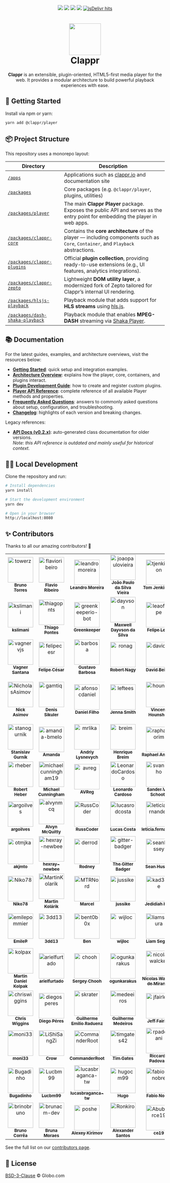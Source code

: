 <p align="center">
  <a href="https://badge.fury.io/js/%40clappr%2Fplayer"><img src="https://badge.fury.io/js/%40clappr%2Fplayer.svg"></a>
  <a href="https://bundlephobia.com/result?p=@clappr/player@latest"><img src="https://img.shields.io/bundlephobia/min/@clappr/player"></a>
  <a href="https://app.travis-ci.com/github/clappr/clappr"><img src="https://api.travis-ci.com/clappr/clappr.svg?branch=dev"></a>
  <a href="https://github.com/clappr/clappr/blob/dev/LICENSE"><img src="https://img.shields.io/badge/license-BSD--3--Clause-blue.svg"></a>
  <a href="https://www.jsdelivr.com/package/npm/@clappr/player"><img src="https://img.shields.io/jsdelivr/npm/hm/@clappr/player?color=orange" alt="jsDelivr hits"></a>
</p>

<h1 align="center">
  <a href="http://clappr.io">
    <img src="https://cloud.githubusercontent.com/assets/244265/6373134/a845eb50-bce7-11e4-80f2-592ba29972ab.png" height="100">
  </a>
  <br>
  Clappr
</h1>

<p align="center">
  <b>Clappr</b> is an extensible, plugin-oriented, HTML5-first media player for the web.  
  It provides a modular architecture to build powerful playback experiences with ease.
</p>

## 🚀 Getting Started

Install via npm or yarn:

```bash
yarn add @clappr/player
```

## 📦 Project Structure

This repository uses a monorepo layout:

| Directory                                                        | Description                                                                                                                       |
| ---------------------------------------------------------------- | --------------------------------------------------------------------------------------------------------------------------------- |
| [`/apps`](/apps/)                                                | Applications such as [clappr.io](http://clappr.io/) and documentation site                                                        |
| [`/packages`](/packages/)                                        | Core packages (e.g. `@clappr/player`, plugins, utilities)                                                                         |
| [`/packages/player`](/packages/player)                           | The main **Clappr Player** package. Exposes the public API and serves as the entry point for embedding the player in web apps.    |
| [`/packages/clappr-core`](/packages/clappr-core)                 | Contains the **core architecture** of the player — including components such as `Core`, `Container`, and `Playback` abstractions. |
| [`/packages/clappr-plugins`](/packages/clappr-plugins)           | Official **plugin collection**, providing ready-to-use extensions (e.g., UI features, analytics integrations).                    |
| [`/packages/clappr-zepto`](/packages/clappr-zepto)               | Lightweight **DOM utility layer**, a modernized fork of Zepto tailored for Clappr’s internal UI rendering.                        |
| [`/packages/hlsjs-playback`](/packages/hlsjs-playback)           | Playback module that adds support for **HLS streams** using [hls.js](https://github.com/video-dev/hls.js).                        |
| [`/packages/dash-shaka-playback`](/packages/dash-shaka-playback) | Playback module that enables **MPEG-DASH** streaming via [Shaka Player](https://github.com/google/shaka-player).                  |

## 📚 Documentation

For the latest guides, examples, and architecture overviews, visit the resources below:

- [**Getting Started**](./apps/clappr.io/docs/getting_started.md): quick setup and integration examples.
- [**Architecture Overview**](./apps/clappr.io/docs/architecture.md): explains how the player, core, containers, and plugins interact.
- [**Plugin Development Guide**](./apps/clappr.io/docs/guides/how_to_build_plugins.md): how to create and register custom plugins.
- [**Player API Reference**](./apps/clappr.io/docs/api.md): complete reference of all available Player methods and properties.
- [**Frequently Asked Questions**](./apps/clappr.io/docs/faq.md): answers to commonly asked questions about setup, configuration, and troubleshooting.
- [**Changelog**](https://github.com/clappr/clappr/releases): highlights of each version and breaking changes.

Legacy references:

- [**API Docs (v0.2.x)**](https://clappr.github.io/): auto-generated class documentation for older versions.  
  _Note: this API reference is outdated and mainly useful for historical context._

## 🧑‍💻 Local Development

Clone the repository and run:

```bash
# Install dependencies
yarn install

# Start the development environment
yarn dev

# Open in your browser
http://localhost:8080
```

## ✨ Contributors

Thanks to all our amazing contributors! 🎉

<!-- readme: contributors -start -->
<table>
	<tbody>
		<tr>
            <td align="center">
                <a href="https://github.com/towerz">
                    <img src="https://avatars.githubusercontent.com/u/989801?v=4" width="80;" alt="towerz"/>
                    <br />
                    <sub><b>Bruno Torres</b></sub>
                </a>
            </td>
            <td align="center">
                <a href="https://github.com/flavioribeiro">
                    <img src="https://avatars.githubusercontent.com/u/244265?v=4" width="80;" alt="flavioribeiro"/>
                    <br />
                    <sub><b>Flavio Ribeiro</b></sub>
                </a>
            </td>
            <td align="center">
                <a href="https://github.com/leandromoreira">
                    <img src="https://avatars.githubusercontent.com/u/55913?v=4" width="80;" alt="leandromoreira"/>
                    <br />
                    <sub><b>Leandro Moreira</b></sub>
                </a>
            </td>
            <td align="center">
                <a href="https://github.com/joaopaulovieira">
                    <img src="https://avatars.githubusercontent.com/u/5631063?v=4" width="80;" alt="joaopaulovieira"/>
                    <br />
                    <sub><b>João Paulo da Silva Vieira</b></sub>
                </a>
            </td>
            <td align="center">
                <a href="https://github.com/tjenkinson">
                    <img src="https://avatars.githubusercontent.com/u/3259993?v=4" width="80;" alt="tjenkinson"/>
                    <br />
                    <sub><b>Tom Jenkinson</b></sub>
                </a>
            </td>
            <td align="center">
                <a href="https://github.com/jhonatangcavalcanti">
                    <img src="https://avatars.githubusercontent.com/u/14154066?v=4" width="80;" alt="jhonatangcavalcanti"/>
                    <br />
                    <sub><b>Jhonatan Cavalcanti</b></sub>
                </a>
            </td>
            <td align="center">
                <a href="https://github.com/tchakabam">
                    <img src="https://avatars.githubusercontent.com/u/1480052?v=4" width="80;" alt="tchakabam"/>
                    <br />
                    <sub><b>Stephan Hesse</b></sub>
                </a>
            </td>
		</tr>
		<tr>
            <td align="center">
                <a href="https://github.com/kslimani">
                    <img src="https://avatars.githubusercontent.com/u/1758996?v=4" width="80;" alt="kslimani"/>
                    <br />
                    <sub><b>kslimani</b></sub>
                </a>
            </td>
            <td align="center">
                <a href="https://github.com/thiagopnts">
                    <img src="https://avatars.githubusercontent.com/u/322239?v=4" width="80;" alt="thiagopnts"/>
                    <br />
                    <sub><b>Thiago Pontes</b></sub>
                </a>
            </td>
            <td align="center">
                <a href="https://github.com/greenkeeperio-bot">
                    <img src="https://avatars.githubusercontent.com/u/14790466?v=4" width="80;" alt="greenkeeperio-bot"/>
                    <br />
                    <sub><b>Greenkeeper</b></sub>
                </a>
            </td>
            <td align="center">
                <a href="https://github.com/dayvson">
                    <img src="https://avatars.githubusercontent.com/u/59447?v=4" width="80;" alt="dayvson"/>
                    <br />
                    <sub><b>Maxwell Dayvson da Silva</b></sub>
                </a>
            </td>
            <td align="center">
                <a href="https://github.com/leaofelipe">
                    <img src="https://avatars.githubusercontent.com/u/1847691?v=4" width="80;" alt="leaofelipe"/>
                    <br />
                    <sub><b>Felipe Leão</b></sub>
                </a>
            </td>
            <td align="center">
                <a href="https://github.com/pedrochamberlain">
                    <img src="https://avatars.githubusercontent.com/u/40682476?v=4" width="80;" alt="pedrochamberlain"/>
                    <br />
                    <sub><b>Pedro Chamberlain</b></sub>
                </a>
            </td>
            <td align="center">
                <a href="https://github.com/bikegriffith">
                    <img src="https://avatars.githubusercontent.com/u/167782?v=4" width="80;" alt="bikegriffith"/>
                    <br />
                    <sub><b>Mike Griffith</b></sub>
                </a>
            </td>
		</tr>
		<tr>
            <td align="center">
                <a href="https://github.com/vagnervjs">
                    <img src="https://avatars.githubusercontent.com/u/1696024?v=4" width="80;" alt="vagnervjs"/>
                    <br />
                    <sub><b>Vagner Santana</b></sub>
                </a>
            </td>
            <td align="center">
                <a href="https://github.com/felipecesr">
                    <img src="https://avatars.githubusercontent.com/u/10980841?v=4" width="80;" alt="felipecesr"/>
                    <br />
                    <sub><b>Felipe César</b></sub>
                </a>
            </td>
            <td align="center">
                <a href="https://github.com/barbosa">
                    <img src="https://avatars.githubusercontent.com/u/235208?v=4" width="80;" alt="barbosa"/>
                    <br />
                    <sub><b>Gustavo Barbosa</b></sub>
                </a>
            </td>
            <td align="center">
                <a href="https://github.com/ronag">
                    <img src="https://avatars.githubusercontent.com/u/3065230?v=4" width="80;" alt="ronag"/>
                    <br />
                    <sub><b>Robert Nagy</b></sub>
                </a>
            </td>
            <td align="center">
                <a href="https://github.com/davidjb">
                    <img src="https://avatars.githubusercontent.com/u/1002811?v=4" width="80;" alt="davidjb"/>
                    <br />
                    <sub><b>David Beitey</b></sub>
                </a>
            </td>
            <td align="center">
                <a href="https://github.com/paluh">
                    <img src="https://avatars.githubusercontent.com/u/190249?v=4" width="80;" alt="paluh"/>
                    <br />
                    <sub><b>paluh</b></sub>
                </a>
            </td>
            <td align="center">
                <a href="https://github.com/andrefilimono">
                    <img src="https://avatars.githubusercontent.com/u/7794526?v=4" width="80;" alt="andrefilimono"/>
                    <br />
                    <sub><b>Filimonov Andrey</b></sub>
                </a>
            </td>
		</tr>
		<tr>
            <td align="center">
                <a href="https://github.com/NicholasAsimov">
                    <img src="https://avatars.githubusercontent.com/u/8828810?v=4" width="80;" alt="NicholasAsimov"/>
                    <br />
                    <sub><b>Nick Asimov</b></sub>
                </a>
            </td>
            <td align="center">
                <a href="https://github.com/gamtiq">
                    <img src="https://avatars.githubusercontent.com/u/1177323?v=4" width="80;" alt="gamtiq"/>
                    <br />
                    <sub><b>Denis Sikuler</b></sub>
                </a>
            </td>
            <td align="center">
                <a href="https://github.com/afonsocdaniel">
                    <img src="https://avatars.githubusercontent.com/u/1382338?v=4" width="80;" alt="afonsocdaniel"/>
                    <br />
                    <sub><b>Daniel Filho</b></sub>
                </a>
            </td>
            <td align="center">
                <a href="https://github.com/leftees">
                    <img src="https://avatars.githubusercontent.com/u/12038092?v=4" width="80;" alt="leftees"/>
                    <br />
                    <sub><b>Jenna Smith</b></sub>
                </a>
            </td>
            <td align="center">
                <a href="https://github.com/hounvs">
                    <img src="https://avatars.githubusercontent.com/u/6434904?v=4" width="80;" alt="hounvs"/>
                    <br />
                    <sub><b>Vincent Hounshell</b></sub>
                </a>
            </td>
            <td align="center">
                <a href="https://github.com/ariselseng">
                    <img src="https://avatars.githubusercontent.com/u/445843?v=4" width="80;" alt="ariselseng"/>
                    <br />
                    <sub><b>Ari Selseng</b></sub>
                </a>
            </td>
            <td align="center">
                <a href="https://github.com/guilhermebruzzi">
                    <img src="https://avatars.githubusercontent.com/u/1321766?v=4" width="80;" alt="guilhermebruzzi"/>
                    <br />
                    <sub><b>Guilherme Dantas Heynemann Bruzzi</b></sub>
                </a>
            </td>
		</tr>
		<tr>
            <td align="center">
                <a href="https://github.com/stanogurnik">
                    <img src="https://avatars.githubusercontent.com/u/2771618?v=4" width="80;" alt="stanogurnik"/>
                    <br />
                    <sub><b>Stanislav Gurník</b></sub>
                </a>
            </td>
            <td align="center">
                <a href="https://github.com/amanda-bmelo">
                    <img src="https://avatars.githubusercontent.com/u/48109161?v=4" width="80;" alt="amanda-bmelo"/>
                    <br />
                    <sub><b>Amanda</b></sub>
                </a>
            </td>
            <td align="center">
                <a href="https://github.com/mrlika">
                    <img src="https://avatars.githubusercontent.com/u/1469266?v=4" width="80;" alt="mrlika"/>
                    <br />
                    <sub><b>Andriy Lysnevych</b></sub>
                </a>
            </td>
            <td align="center">
                <a href="https://github.com/breim">
                    <img src="https://avatars.githubusercontent.com/u/4550114?v=4" width="80;" alt="breim"/>
                    <br />
                    <sub><b>Henrique Breim</b></sub>
                </a>
            </td>
            <td align="center">
                <a href="https://github.com/raphamorim">
                    <img src="https://avatars.githubusercontent.com/u/3630346?v=4" width="80;" alt="raphamorim"/>
                    <br />
                    <sub><b>Raphael Amorim</b></sub>
                </a>
            </td>
            <td align="center">
                <a href="https://github.com/sjlu">
                    <img src="https://avatars.githubusercontent.com/u/329917?v=4" width="80;" alt="sjlu"/>
                    <br />
                    <sub><b>Steven Lu</b></sub>
                </a>
            </td>
            <td align="center">
                <a href="https://github.com/luanraithz">
                    <img src="https://avatars.githubusercontent.com/u/27583162?v=4" width="80;" alt="luanraithz"/>
                    <br />
                    <sub><b>Luan Raithz Machado</b></sub>
                </a>
            </td>
		</tr>
		<tr>
            <td align="center">
                <a href="https://github.com/rheber">
                    <img src="https://avatars.githubusercontent.com/u/7068967?v=4" width="80;" alt="rheber"/>
                    <br />
                    <sub><b>Robert Heber</b></sub>
                </a>
            </td>
            <td align="center">
                <a href="https://github.com/michaelcunningham19">
                    <img src="https://avatars.githubusercontent.com/u/10078342?v=4" width="80;" alt="michaelcunningham19"/>
                    <br />
                    <sub><b>Michael Cunningham</b></sub>
                </a>
            </td>
            <td align="center">
                <a href="https://github.com/avreg">
                    <img src="https://avatars.githubusercontent.com/u/1052428?v=4" width="80;" alt="avreg"/>
                    <br />
                    <sub><b>AVReg</b></sub>
                </a>
            </td>
            <td align="center">
                <a href="https://github.com/LeonardoCardoso">
                    <img src="https://avatars.githubusercontent.com/u/1775157?v=4" width="80;" alt="LeonardoCardoso"/>
                    <br />
                    <sub><b>Leonardo Cardoso</b></sub>
                </a>
            </td>
            <td align="center">
                <a href="https://github.com/svanscho">
                    <img src="https://avatars.githubusercontent.com/u/7288358?v=4" width="80;" alt="svanscho"/>
                    <br />
                    <sub><b>Sander Van Schoote</b></sub>
                </a>
            </td>
            <td align="center">
                <a href="https://github.com/me-vlad">
                    <img src="https://avatars.githubusercontent.com/u/222185?v=4" width="80;" alt="me-vlad"/>
                    <br />
                    <sub><b>Vlad V. Teteria</b></sub>
                </a>
            </td>
            <td align="center">
                <a href="https://github.com/wahajdar">
                    <img src="https://avatars.githubusercontent.com/u/25760541?v=4" width="80;" alt="wahajdar"/>
                    <br />
                    <sub><b>Wahaj Dar</b></sub>
                </a>
            </td>
		</tr>
		<tr>
            <td align="center">
                <a href="https://github.com/argoilves">
                    <img src="https://avatars.githubusercontent.com/u/7804734?v=4" width="80;" alt="argoilves"/>
                    <br />
                    <sub><b>argoilves</b></sub>
                </a>
            </td>
            <td align="center">
                <a href="https://github.com/alvynmcq">
                    <img src="https://avatars.githubusercontent.com/u/1619808?v=4" width="80;" alt="alvynmcq"/>
                    <br />
                    <sub><b>Alvyn McQuitty</b></sub>
                </a>
            </td>
            <td align="center">
                <a href="https://github.com/RussCoder">
                    <img src="https://avatars.githubusercontent.com/u/18438165?v=4" width="80;" alt="RussCoder"/>
                    <br />
                    <sub><b>RussCoder</b></sub>
                </a>
            </td>
            <td align="center">
                <a href="https://github.com/lucasrodcosta">
                    <img src="https://avatars.githubusercontent.com/u/2574399?v=4" width="80;" alt="lucasrodcosta"/>
                    <br />
                    <sub><b>Lucas Costa</b></sub>
                </a>
            </td>
            <td align="center">
                <a href="https://github.com/leticiafernandes">
                    <img src="https://avatars.githubusercontent.com/u/13765802?v=4" width="80;" alt="leticiafernandes"/>
                    <br />
                    <sub><b>leticia.fernandes</b></sub>
                </a>
            </td>
            <td align="center">
                <a href="https://github.com/paulocesarjr">
                    <img src="https://avatars.githubusercontent.com/u/13860683?v=4" width="80;" alt="paulocesarjr"/>
                    <br />
                    <sub><b>Paulo Cesar Jr</b></sub>
                </a>
            </td>
            <td align="center">
                <a href="https://github.com/luzeduardo">
                    <img src="https://avatars.githubusercontent.com/u/770092?v=4" width="80;" alt="luzeduardo"/>
                    <br />
                    <sub><b>Eduardo Luz</b></sub>
                </a>
            </td>
		</tr>
		<tr>
            <td align="center">
                <a href="https://github.com/otmjka">
                    <img src="https://avatars.githubusercontent.com/u/5286446?v=4" width="80;" alt="otmjka"/>
                    <br />
                    <sub><b>akjmto</b></sub>
                </a>
            </td>
            <td align="center">
                <a href="https://github.com/hexray-newbee">
                    <img src="https://avatars.githubusercontent.com/u/15082228?v=4" width="80;" alt="hexray-newbee"/>
                    <br />
                    <sub><b>hexray-newbee</b></sub>
                </a>
            </td>
            <td align="center">
                <a href="https://github.com/derrod">
                    <img src="https://avatars.githubusercontent.com/u/3123295?v=4" width="80;" alt="derrod"/>
                    <br />
                    <sub><b>Rodney</b></sub>
                </a>
            </td>
            <td align="center">
                <a href="https://github.com/gitter-badger">
                    <img src="https://avatars.githubusercontent.com/u/8518239?v=4" width="80;" alt="gitter-badger"/>
                    <br />
                    <sub><b>The Gitter Badger</b></sub>
                </a>
            </td>
            <td align="center">
                <a href="https://github.com/seanhussey">
                    <img src="https://avatars.githubusercontent.com/u/10438?v=4" width="80;" alt="seanhussey"/>
                    <br />
                    <sub><b>Sean Hussey</b></sub>
                </a>
            </td>
            <td align="center">
                <a href="https://github.com/rolandstarke">
                    <img src="https://avatars.githubusercontent.com/u/5196813?v=4" width="80;" alt="rolandstarke"/>
                    <br />
                    <sub><b>Roland Starke</b></sub>
                </a>
            </td>
            <td align="center">
                <a href="https://github.com/rcmachado">
                    <img src="https://avatars.githubusercontent.com/u/141832?v=4" width="80;" alt="rcmachado"/>
                    <br />
                    <sub><b>Rodrigo Machado</b></sub>
                </a>
            </td>
		</tr>
		<tr>
            <td align="center">
                <a href="https://github.com/Niko78">
                    <img src="https://avatars.githubusercontent.com/u/17108017?v=4" width="80;" alt="Niko78"/>
                    <br />
                    <sub><b>Niko78</b></sub>
                </a>
            </td>
            <td align="center">
                <a href="https://github.com/MartinKolarik">
                    <img src="https://avatars.githubusercontent.com/u/6192491?v=4" width="80;" alt="MartinKolarik"/>
                    <br />
                    <sub><b>Martin Kolárik</b></sub>
                </a>
            </td>
            <td align="center">
                <a href="https://github.com/MTRNord">
                    <img src="https://avatars.githubusercontent.com/u/1374914?v=4" width="80;" alt="MTRNord"/>
                    <br />
                    <sub><b>Marcel</b></sub>
                </a>
            </td>
            <td align="center">
                <a href="https://github.com/jussike">
                    <img src="https://avatars.githubusercontent.com/u/7323729?v=4" width="80;" alt="jussike"/>
                    <br />
                    <sub><b>jussike</b></sub>
                </a>
            </td>
            <td align="center">
                <a href="https://github.com/kad3nce">
                    <img src="https://avatars.githubusercontent.com/u/556?v=4" width="80;" alt="kad3nce"/>
                    <br />
                    <sub><b>Jedidiah Hurt</b></sub>
                </a>
            </td>
            <td align="center">
                <a href="https://github.com/jlmcdonald">
                    <img src="https://avatars.githubusercontent.com/u/3506893?v=4" width="80;" alt="jlmcdonald"/>
                    <br />
                    <sub><b>Jarom McDonald</b></sub>
                </a>
            </td>
            <td align="center">
                <a href="https://github.com/revolter">
                    <img src="https://avatars.githubusercontent.com/u/5748627?v=4" width="80;" alt="revolter"/>
                    <br />
                    <sub><b>Iulian Onofrei</b></sub>
                </a>
            </td>
		</tr>
		<tr>
            <td align="center">
                <a href="https://github.com/emilepommier">
                    <img src="https://avatars.githubusercontent.com/u/36151637?v=4" width="80;" alt="emilepommier"/>
                    <br />
                    <sub><b>EmileP</b></sub>
                </a>
            </td>
            <td align="center">
                <a href="https://github.com/3dd13">
                    <img src="https://avatars.githubusercontent.com/u/223555?v=4" width="80;" alt="3dd13"/>
                    <br />
                    <sub><b>3dd13</b></sub>
                </a>
            </td>
            <td align="center">
                <a href="https://github.com/bent0b0x">
                    <img src="https://avatars.githubusercontent.com/u/7697924?v=4" width="80;" alt="bent0b0x"/>
                    <br />
                    <sub><b>Ben</b></sub>
                </a>
            </td>
            <td align="center">
                <a href="https://github.com/wijloc">
                    <img src="https://avatars.githubusercontent.com/u/16838209?v=4" width="80;" alt="wijloc"/>
                    <br />
                    <sub><b>wijloc</b></sub>
                </a>
            </td>
            <td align="center">
                <a href="https://github.com/liamsegura">
                    <img src="https://avatars.githubusercontent.com/u/102547056?v=4" width="80;" alt="liamsegura"/>
                    <br />
                    <sub><b>Liam Segura</b></sub>
                </a>
            </td>
            <td align="center">
                <a href="https://github.com/shaharmor">
                    <img src="https://avatars.githubusercontent.com/u/10861920?v=4" width="80;" alt="shaharmor"/>
                    <br />
                    <sub><b>Shahar Mor</b></sub>
                </a>
            </td>
            <td align="center">
                <a href="https://github.com/PNixx">
                    <img src="https://avatars.githubusercontent.com/u/1117351?v=4" width="80;" alt="PNixx"/>
                    <br />
                    <sub><b>Sergey Odintsov</b></sub>
                </a>
            </td>
		</tr>
		<tr>
            <td align="center">
                <a href="https://github.com/kolpax">
                    <img src="https://avatars.githubusercontent.com/u/3372392?v=4" width="80;" alt="kolpax"/>
                    <br />
                    <sub><b>Martin Daniel Kolpak</b></sub>
                </a>
            </td>
            <td align="center">
                <a href="https://github.com/arielfurtado">
                    <img src="https://avatars.githubusercontent.com/u/7703845?v=4" width="80;" alt="arielfurtado"/>
                    <br />
                    <sub><b>arielfurtado</b></sub>
                </a>
            </td>
            <td align="center">
                <a href="https://github.com/chooh">
                    <img src="https://avatars.githubusercontent.com/u/9463?v=4" width="80;" alt="chooh"/>
                    <br />
                    <sub><b>Sergey Chooh</b></sub>
                </a>
            </td>
            <td align="center">
                <a href="https://github.com/ogunkarakus">
                    <img src="https://avatars.githubusercontent.com/u/14255843?v=4" width="80;" alt="ogunkarakus"/>
                    <br />
                    <sub><b>ogunkarakus</b></sub>
                </a>
            </td>
            <td align="center">
                <a href="https://github.com/nicolaswalcker">
                    <img src="https://avatars.githubusercontent.com/u/50677753?v=4" width="80;" alt="nicolaswalcker"/>
                    <br />
                    <sub><b>Nicolas Walcker de Miranda</b></sub>
                </a>
            </td>
            <td align="center">
                <a href="https://github.com/ahmadmayahi">
                    <img src="https://avatars.githubusercontent.com/u/1689910?v=4" width="80;" alt="ahmadmayahi"/>
                    <br />
                    <sub><b>Ahmad Mayahi</b></sub>
                </a>
            </td>
            <td align="center">
                <a href="https://github.com/celiolatorraca">
                    <img src="https://avatars.githubusercontent.com/u/43214?v=4" width="80;" alt="celiolatorraca"/>
                    <br />
                    <sub><b>Celio Latorraca</b></sub>
                </a>
            </td>
		</tr>
		<tr>
            <td align="center">
                <a href="https://github.com/chriswiggins">
                    <img src="https://avatars.githubusercontent.com/u/2830609?v=4" width="80;" alt="chriswiggins"/>
                    <br />
                    <sub><b>Chris Wiggins</b></sub>
                </a>
            </td>
            <td align="center">
                <a href="https://github.com/diegosperes">
                    <img src="https://avatars.githubusercontent.com/u/2347485?v=4" width="80;" alt="diegosperes"/>
                    <br />
                    <sub><b>Diego Péres</b></sub>
                </a>
            </td>
            <td align="center">
                <a href="https://github.com/skrater">
                    <img src="https://avatars.githubusercontent.com/u/3642917?v=4" width="80;" alt="skrater"/>
                    <br />
                    <sub><b>Guilherme Emilio Raduenz</b></sub>
                </a>
            </td>
            <td align="center">
                <a href="https://github.com/medeeiros">
                    <img src="https://avatars.githubusercontent.com/u/331136?v=4" width="80;" alt="medeeiros"/>
                    <br />
                    <sub><b>Guilherme Medeiros</b></sub>
                </a>
            </td>
            <td align="center">
                <a href="https://github.com/jfairley">
                    <img src="https://avatars.githubusercontent.com/u/992483?v=4" width="80;" alt="jfairley"/>
                    <br />
                    <sub><b>Jeff Fairley</b></sub>
                </a>
            </td>
            <td align="center">
                <a href="https://github.com/markx">
                    <img src="https://avatars.githubusercontent.com/u/1816385?v=4" width="80;" alt="markx"/>
                    <br />
                    <sub><b>Ke</b></sub>
                </a>
            </td>
            <td align="center">
                <a href="https://github.com/KingHorse2015">
                    <img src="https://avatars.githubusercontent.com/u/15171668?v=4" width="80;" alt="KingHorse2015"/>
                    <br />
                    <sub><b>Nick van Sante</b></sub>
                </a>
            </td>
		</tr>
		<tr>
            <td align="center">
                <a href="https://github.com/moni33">
                    <img src="https://avatars.githubusercontent.com/u/90513592?v=4" width="80;" alt="moni33"/>
                    <br />
                    <sub><b>moni33</b></sub>
                </a>
            </td>
            <td align="center">
                <a href="https://github.com/LiShiSangZi">
                    <img src="https://avatars.githubusercontent.com/u/387171?v=4" width="80;" alt="LiShiSangZi"/>
                    <br />
                    <sub><b>Crow</b></sub>
                </a>
            </td>
            <td align="center">
                <a href="https://github.com/CommanderRoot">
                    <img src="https://avatars.githubusercontent.com/u/4395417?v=4" width="80;" alt="CommanderRoot"/>
                    <br />
                    <sub><b>CommanderRoot</b></sub>
                </a>
            </td>
            <td align="center">
                <a href="https://github.com/timgates42">
                    <img src="https://avatars.githubusercontent.com/u/47873678?v=4" width="80;" alt="timgates42"/>
                    <br />
                    <sub><b>Tim Gates</b></sub>
                </a>
            </td>
            <td align="center">
                <a href="https://github.com/rpadovani">
                    <img src="https://avatars.githubusercontent.com/u/1713343?v=4" width="80;" alt="rpadovani"/>
                    <br />
                    <sub><b>Riccardo Padovani</b></sub>
                </a>
            </td>
            <td align="center">
                <a href="https://github.com/Rakesh9100">
                    <img src="https://avatars.githubusercontent.com/u/73993775?v=4" width="80;" alt="Rakesh9100"/>
                    <br />
                    <sub><b>Rakesh Roshan</b></sub>
                </a>
            </td>
            <td align="center">
                <a href="https://github.com/nemesisqp">
                    <img src="https://avatars.githubusercontent.com/u/1621069?v=4" width="80;" alt="nemesisqp"/>
                    <br />
                    <sub><b>NĐQP</b></sub>
                </a>
            </td>
		</tr>
		<tr>
            <td align="center">
                <a href="https://github.com/Bugadinho">
                    <img src="https://avatars.githubusercontent.com/u/31747009?v=4" width="80;" alt="Bugadinho"/>
                    <br />
                    <sub><b>Bugadinho</b></sub>
                </a>
            </td>
            <td align="center">
                <a href="https://github.com/Lucbm99">
                    <img src="https://avatars.githubusercontent.com/u/45500959?v=4" width="80;" alt="Lucbm99"/>
                    <br />
                    <sub><b>Lucbm99</b></sub>
                </a>
            </td>
            <td align="center">
                <a href="https://github.com/lucasbraganca-tw">
                    <img src="https://avatars.githubusercontent.com/u/77497129?v=4" width="80;" alt="lucasbraganca-tw"/>
                    <br />
                    <sub><b>lucasbraganca-tw</b></sub>
                </a>
            </td>
            <td align="center">
                <a href="https://github.com/hugocm99">
                    <img src="https://avatars.githubusercontent.com/u/33068028?v=4" width="80;" alt="hugocm99"/>
                    <br />
                    <sub><b>Hugo</b></sub>
                </a>
            </td>
            <td align="center">
                <a href="https://github.com/fabiohcnobre">
                    <img src="https://avatars.githubusercontent.com/u/22354660?v=4" width="80;" alt="fabiohcnobre"/>
                    <br />
                    <sub><b>Fabio Nobre</b></sub>
                </a>
            </td>
            <td align="center">
                <a href="https://github.com/cursoragent">
                    <img src="https://avatars.githubusercontent.com/u/199161495?v=4" width="80;" alt="cursoragent"/>
                    <br />
                    <sub><b>Cursor Agent</b></sub>
                </a>
            </td>
            <td align="center">
                <a href="https://github.com/Bubblesphere">
                    <img src="https://avatars.githubusercontent.com/u/8861575?v=4" width="80;" alt="Bubblesphere"/>
                    <br />
                    <sub><b>Déric Dallaire</b></sub>
                </a>
            </td>
		</tr>
		<tr>
            <td align="center">
                <a href="https://github.com/brinobruno">
                    <img src="https://avatars.githubusercontent.com/u/81701584?v=4" width="80;" alt="brinobruno"/>
                    <br />
                    <sub><b>Bruno Corrêa</b></sub>
                </a>
            </td>
            <td align="center">
                <a href="https://github.com/brunacm-dev">
                    <img src="https://avatars.githubusercontent.com/u/71555436?v=4" width="80;" alt="brunacm-dev"/>
                    <br />
                    <sub><b>Bruna Moraes</b></sub>
                </a>
            </td>
            <td align="center">
                <a href="https://github.com/poshe">
                    <img src="https://avatars.githubusercontent.com/u/4026615?v=4" width="80;" alt="poshe"/>
                    <br />
                    <sub><b>Alexey Kirimov</b></sub>
                </a>
            </td>
            <td align="center">
                <a href="https://github.com/Ronkiro">
                    <img src="https://avatars.githubusercontent.com/u/27526023?v=4" width="80;" alt="Ronkiro"/>
                    <br />
                    <sub><b>Alexander Santos</b></sub>
                </a>
            </td>
            <td align="center">
                <a href="https://github.com/Abubakrce19">
                    <img src="https://avatars.githubusercontent.com/u/104122959?v=4" width="80;" alt="Abubakrce19"/>
                    <br />
                    <sub><b>ce19</b></sub>
                </a>
            </td>
            <td align="center">
                <a href="https://github.com/ahu">
                    <img src="https://avatars.githubusercontent.com/u/330336?v=4" width="80;" alt="ahu"/>
                    <br />
                    <sub><b>AHU</b></sub>
                </a>
            </td>
		</tr>
	<tbody>
</table>
<!-- readme: contributors -end -->

See the full list on our [contributors page](https://github.com/clappr/clappr/graphs/contributors).

## 📄 License

[BSD-3-Clause](LICENSE) © Globo.com
